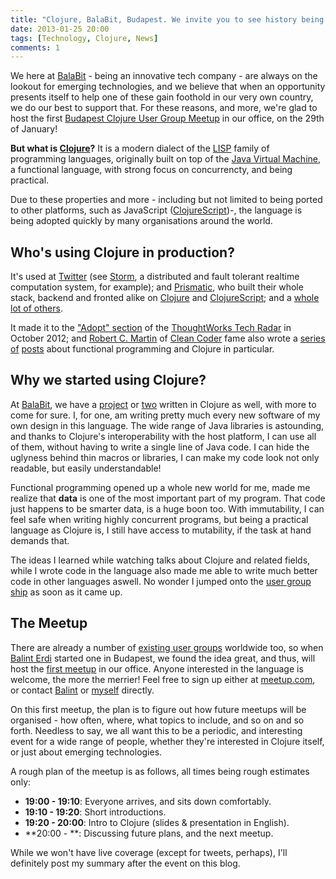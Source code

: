 ```yaml
---
title: "Clojure, BalaBit, Budapest. We invite you to see history being made!"
date: 2013-01-25 20:00
tags: [Technology, Clojure, News]
comments: 1
---
```


We here at [BalaBit][balabit] - being an innovative tech company - are
always on the lookout for emerging technologies, and we believe that
when an opportunity presents itself to help one of these gain foothold
in our very own country, we do our best to support that. For these
reasons, and more, we're glad to host the first
[Budapest Clojure User Group Meetup][bcug] in our office, on the 29th
of January!

 [balabit]: http://www.balabit.com/
 [bcug]: http://www.meetup.com/Budapest-Clojure-User-Group/

<!-- more -->

**But what is [Clojure][clj]?** It is a modern dialect of the
[LISP][lisp] family of programming languages, originally built on top
of the [Java Virtual Machine][jvm], a functional language, with strong
focus on concurrencty, and being practical.

 [balabit]: http://www.balabit.com/
 [bcug]: http://www.meetup.com/Budapest-Clojure-User-Group/
 [clj]: http://www.clojure.org/
 [lisp]: https://en.wikipedia.org/wiki/Lisp_(programming_language)
 [jvm]: http://en.wikipedia.org/wiki/Java_virtual_machine

Due to these properties and more - including but not limited to being
ported to other platforms, such as JavaScript
([ClojureScript][cljs])-, the language is being adopted quickly by
many organisations around the world.

## Who's using Clojure in production?

It's used at [Twitter](http://twitter.com/) (see
[Storm](http://storm-project.net/), a distributed and fault tolerant
realtime computation system, for example); and
[Prismatic](http://getprismatic.com/), who built their whole stack,
backend and fronted alike on [Clojure][clj] and [ClojureScript][cljs];
and a
[whole lot of others](http://dev.clojure.org/display/community/Clojure+Success+Stories).

It made it to the ["Adopt" section][tradar-pic] of the
[ThoughtWorks Tech Radar][radar] in October 2012; and
[Robert C. Martin][unclebob] of [Clean Coder][cleancoder] fame also
wrote a [series][fp1] [of][fp2] [posts][fp3] about functional
programming and Clojure in particular.

 [storm-power]: https://github.com/nathanmarz/storm/wiki/Powered-By
 [tradar-pic]: /assets/asylum/images/posts/radar-october-2012-languages-and-frameworks.png
 [clj]: http://www.clojure.org/
 [cljs]: https://github.com/clojure/clojurescript
 [radar]: http://www.thoughtworks.com/radar/
 [unclebob]: https://en.wikipedia.org/wiki/Robert_Cecil_Martin
 [cleancoder]: http://www.cleancoder.com/
 [fp1]: http://blog.8thlight.com/uncle-bob/2012/12/22/FPBE1-Whats-it-all-about.html
 [fp2]: http://blog.8thlight.com/uncle-bob/2013/01/02/FPBE2-Whys-it-called-functional.html
 [fp3]: http://blog.8thlight.com/uncle-bob/2013/01/07/FPBE3-Do-the-rules-change.html

## Why we started using Clojure?

At [BalaBit][balabit], we have a [project][bb.lgs] or [two][bb.b]
written in Clojure as well, with more to come for sure. I, for one, am
writing pretty much every new software of my own design in this
language. The wide range of Java libraries is astounding, and thanks
to Clojure's interoperability with the host platform, I can use all of
them, without having to write a single line of Java code. I can hide
the uglyness behind thin macros or libraries, I can make my code look
not only readable, but easily understandable!

Functional programming opened up a whole new world for me, made me
realize that **data** is one of the most important part of my
program. That code just happens to be smarter data, is a huge boon
too. With immutability, I can feel safe when writing highly concurrent
programs, but being a practical language as Clojure is, I still have
access to mutability, if the task at hand demands that.

The ideas I learned while watching talks about Clojure and related
fields, while I wrote code in the language also made me able to write
much better code in other languages aswell. No wonder I jumped onto
the [user group ship][bcug] as soon as it came up.

 [balabit]: http://www.balabit.com/
 [bb.lgs]: https://github.com/algernon/balabit.logstore
 [bb.b]: https://github.com/algernon/balabit.blobbity
 [bcug]: http://www.meetup.com/Budapest-Clojure-User-Group/

## The Meetup

There are already a number of [existing user groups][cugs] worldwide
too, so when [Balint Erdi][baaz] started one in Budapest, we found the
idea great, and thus, will host the [first meetup][meetup1] in our
office. Anyone interested in the language is welcome, the more the
merrier! Feel free to sign up either at [meetup.com][meetup1], or
contact [Balint][baaz] or [myself](mailto:algernon@balabit.hu)
directly.

On this first meetup, the plan is to figure out how future meetups
will be organised - how often, where, what topics to include, and so
on and so forth. Needless to say, we all want this to be a periodic,
and interesting event for a wide range of people, whether they're
interested in Clojure itself, or just about emerging technologies.

A rough plan of the meetup is as follows, all times being rough
estimates only:

* **19:00 - 19:10**: Everyone arrives, and sits down comfortably.
* **19:10 - 19:20**: Short introductions.
* **19:20 - 20:00**: Intro to Clojure (slides & presentation in
    English).
* **20:00 - **: Discussing future plans, and the next meetup.    

While we won't have live coverage (except for tweets, perhaps), I'll
definitely post my summary after the event on this blog.

 [cugs]: http://dev.clojure.org/display/community/Clojure+User+Groups
 [baaz]: http://www.balinterdi.com/
 [meetup1]: http://www.meetup.com/Budapest-Clojure-User-Group/events/99084652/
